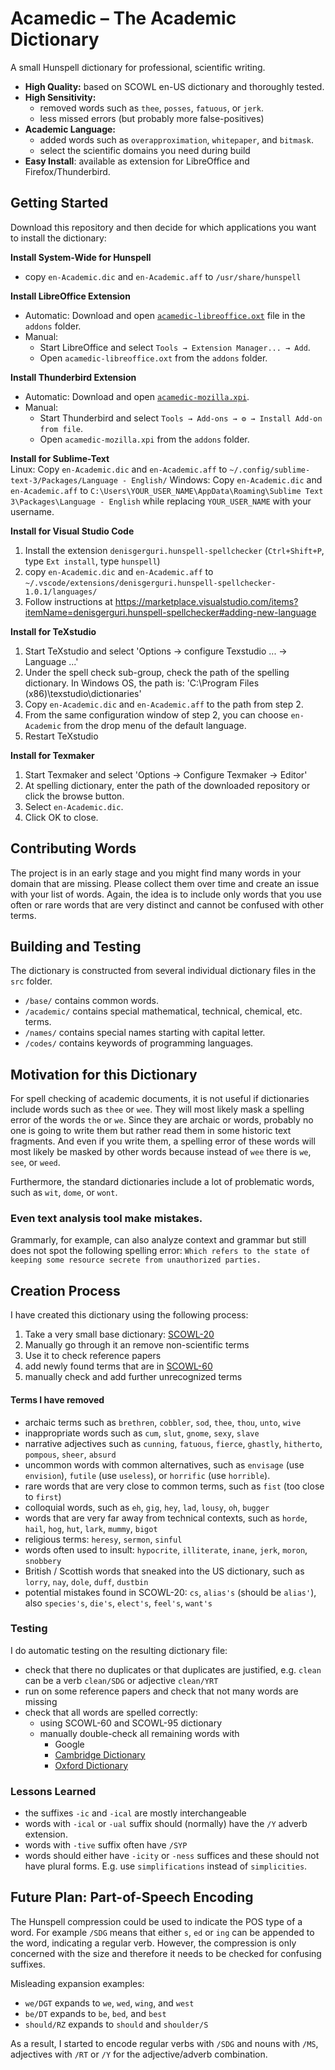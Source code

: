 # Acamedic – The Academic Dictionary

A small Hunspell dictionary for professional, scientific writing. 

* **High Quality:** based on SCOWL en-US dictionary and thoroughly tested.
* **High Sensitivity:** 
	* removed words such as `thee`, `posses`, `fatuous`, or `jerk`.
	* less missed errors (but probably more false-positives)
* **Academic Language:** 
	* added words such as `overapproximation`, `whitepaper`, and `bitmask`.
	* select the scientific domains you need during build
* **Easy Install**: available as extension for LibreOffice and Firefox/Thunderbird.



## Getting Started
Download this repository and then decide for which applications you want to install the dictionary:


**Install System-Wide for Hunspell**<br>
* copy `en-Academic.dic` and `en-Academic.aff` to  `/usr/share/hunspell`

**Install LibreOffice Extension**<br>
* Automatic: Download and open [`acamedic-libreoffice.oxt`](addons/acamedic-libreoffice.oxt?raw=true) file in the `addons` folder.
* Manual: 
	* Start LibreOffice and select `Tools → Extension Manager... → Add`. 
	* Open `acamedic-libreoffice.oxt` from the `addons` folder.

**Install Thunderbird Extension**<br>
* Automatic: Download and open [`acamedic-mozilla.xpi`](addons/acamedic-mozilla.xpi?raw=true).
* Manual: 
	* Start Thunderbird and select `Tools → Add-ons → ⚙ → Install Add-on from file`.
	* Open `acamedic-mozilla.xpi` from the `addons` folder.

**Install for Sublime-Text**<br>
Linux: Copy `en-Academic.dic` and `en-Academic.aff` to `~/.config/sublime-text-3/Packages/Language - English/`
Windows: Copy `en-Academic.dic` and `en-Academic.aff` to `C:\Users\YOUR_USER_NAME\AppData\Roaming\Sublime Text 3\Packages\Language - English` while replacing `YOUR_USER_NAME` with your username.

**Install for Visual Studio Code**<br>
1. Install the extension `denisgerguri.hunspell-spellchecker` (`Ctrl+Shift+P`, type `Ext install`, type `hunspell`)
2. copy `en-Academic.dic` and `en-Academic.aff` to `~/.vscode/extensions/denisgerguri.hunspell-spellchecker-1.0.1/languages/`
3. Follow instructions at https://marketplace.visualstudio.com/items?itemName=denisgerguri.hunspell-spellchecker#adding-new-language

**Install for TeXstudio**<br>
1. Start TeXstudio and select 'Options → configure Texstudio ... → Language ...'
2. Under the spell check sub-group, check the path of the spelling dictionary. In Windows OS, the path is: 'C:\Program Files (x86)\texstudio\dictionaries'
3. Copy `en-Academic.dic` and `en-Academic.aff` to the path from step 2. 
4. From the same configuration window of step 2, you can choose `en-Academic` from the drop menu of the default language. 
5. Restart TeXstudio

**Install for Texmaker**<br>
1. Start Texmaker and select 'Options → Configure Texmaker → Editor'
2. At spelling dictionary, enter the path of the downloaded repository or click the browse button.
3. Select `en-Academic.dic`.
4. Click OK to close.



## Contributing Words
The project is in an early stage and you might find many words in your domain that are missing. Please collect them over time and create an issue with your list of words. Again, the idea is to include only words that you use often or rare words that are very distinct and cannot be confused with other terms.



## Building and Testing
The dictionary is constructed from several individual dictionary files in the `src` folder.

* `/base/` contains common words.
* `/academic/` contains special mathematical, technical, chemical, etc. terms.
* `/names/` contains special names starting with capital letter.
* `/codes/` contains keywords of programming languages.





## Motivation for this Dictionary

For spell checking of academic documents, it is not useful if dictionaries include words such as `thee` or `wee`. They will most likely mask a spelling error of the words `the` or `we`. Since they are archaic or words, probably no one is going to write them but rather read them in some historic text fragments. And even if you write them, a spelling error of these words will most likely be masked by other words because instead of `wee` there is `we`, `see`, or `weed`.

Furthermore, the standard dictionaries include a lot of problematic words, such as `wit`, `dome`, or `wont`.

### Even text analysis tool make mistakes.
Grammarly, for example, can also analyze context and grammar but still does not spot the following spelling error:
`Which refers to the state of keeping some resource secrete from unauthorized parties.`




## Creation Process
I have created this dictionary using the following process:

1. Take a very small base dictionary: [SCOWL-20](http://app.aspell.net/create)
2. Manually go through it an remove non-scientific terms
3. Use it to check reference papers 
4. add newly found terms that are in [SCOWL-60](http://app.aspell.net/create)
5. manually check and add further unrecognized terms


#### Terms I have removed
- archaic terms such as `brethren`, `cobbler`, `sod`, `thee`, `thou`, `unto`, `wive`
- inappropriate words such as `cum`, `slut`, `gnome`, `sexy`, `slave`
- narrative adjectives such as `cunning`, `fatuous`, `fierce`, `ghastly`, `hitherto`, `pompous`, `sheer`, `absurd`
- uncommon words with common alternatives, such as `envisage` (use `envision`), `futile` (use `useless`),  or `horrific` (use `horrible`). 
- rare words that are very close to common terms, such as `fist` (too close to `first`)
- colloquial words, such as `eh`, `gig`, `hey`, `lad`, `lousy`, `oh`, `bugger`
- words that are very far away from technical contexts, such as `horde`, `hail`, `hog`, `hut`, `lark`, `mummy`, `bigot`
- religious terms: `heresy`, `sermon`, `sinful`
- words often used to insult: `hypocrite`, `illiterate`, `inane`, `jerk`, `moron`, `snobbery`
- British / Scottish words that sneaked into the US dictionary, such as `lorry`, `nay`, `dole`, `duff`, `dustbin`
- potential mistakes found in SCOWL-20: `cs`, `alias's` (should be `alias'`), also `species's`, `die's`, `elect's`, `feel's`, `want's`

<!-- uncommon with alternatives: `glean`, `greasy`, `havoc` (use `chaos`), `mend` => repair, `smallish` => `small`-->
<!-- - law terms such as `solicitor` -->
<!-- - potential mistakes in SCOWL-95: `uncorrectablely` (search for `ble/[A-Z]*Y`)  -->


### Testing
I do automatic testing on the resulting dictionary file:

- check that there no duplicates or that duplicates are justified, e.g. `clean` can be a verb `clean/SDG` or adjective `clean/YRT`
- run on some reference papers and check that not many words are missing
- check that all words are spelled correctly:
	- using SCOWL-60 and SCOWL-95 dictionary
	- manually double-check all remaining words with 
		- Google
		- [Cambridge Dictionary](https://dictionary.cambridge.org/)
		- [Oxford Dictionary](https://www.oxfordlearnersdictionaries.com/definition/academic)
<!-- - check that only few words are one edit (typo) away from each other. -->


### Lessons Learned

* the suffixes `-ic` and `-ical` are mostly interchangeable
* words with `-ical` or `-ual` suffix should (normally) have the `/Y` adverb extension.
* words with `-tive` suffix often have `/SYP`
* words should either have `-icity` or `-ness` suffices and these should not have plural forms. E.g. use `simplifications` instead of `simplicities`. 





## Future Plan: Part-of-Speech Encoding

The Hunspell compression could be used to indicate the POS type of a word. For example `/SDG` means that either `s`, `ed` or `ing` can be appended to the word, indicating a regular verb. However, the compression is only concerned with the size and therefore it needs to be checked for confusing suffixes.

Misleading expansion examples:

* `we/DGT` expands to `we`, `wed`, `wing`, and `west`
* `be/DT` expands to `be`, `bed`, and `best`
* `should/RZ` expands to `should` and `shoulder/S`

As a result, I started to encode regular verbs with `/SDG` and nouns with `/MS`, adjectives with `/RT` or `/Y` for the adjective/adverb combination.





